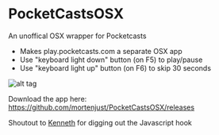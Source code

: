 # PocketCastsOSX
An unoffical OSX wrapper for Pocketcasts

* Makes play.pocketcasts.com a separate OSX app
* Use "keyboard light down" button (on F5) to play/pause
* Use "keyboard light up" button (on F6) to skip 30 seconds

![alt tag](https://raw.githubusercontent.com/mortenjust/PocketCastsOSX/master/Files/screenshot.png)

Download the app here:
https://github.com/mortenjust/PocketCastsOSX/releases

Shoutout to [Kenneth](http://github.com/auchenberg) for digging out the Javascript hook
